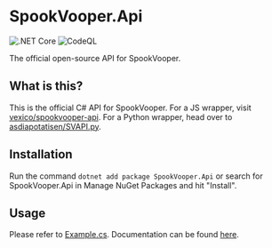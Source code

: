 # SpookVooper.Api

![.NET Core](https://github.com/SpikeViper/SpookVooper.Api/workflows/.NET%20Core/badge.svg) ![CodeQL](https://github.com/SpikeViper/SpookVooper.Api/workflows/CodeQL/badge.svg)

The official open-source API for SpookVooper.

## What is this?

This is the official C# API for SpookVooper. For a JS wrapper, visit [vexico/spookvooper-api](https://github.com/vexico/spookvooper-api). For a Python wrapper, head over to [asdiapotatisen/SVAPI.py](https://github.com/asdiapotatisen/SVAPI.py).

## Installation
Run the command `dotnet add package SpookVooper.Api` or search for SpookVooper.Api in Manage NuGet Packages and hit "Install".

## Usage
Please refer to [Example.cs](https://github.com/SpikeViper/SpookVooper.Api/blob/master/SpookVooper.Api/Example.cs). Documentation can be found [here](https://github.com/SpikeViper/SpookVooper.Api/blob/master/DOCUMENTATION.md).

